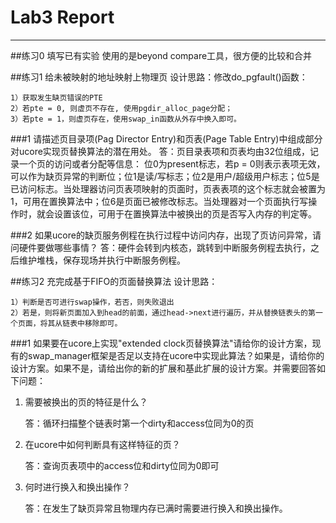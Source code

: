 # Lab3 Report
---
##练习0 填写已有实验
	使用的是beyond compare工具，很方便的比较和合并

##练习1 给未被映射的地址映射上物理页
设计思路：修改do_pgfault()函数：

	1）获取发生缺页错误的PTE 
	2）若pte = 0, 则虚页不存在, 使用pgdir_alloc_page分配；
	3）若pte = 1，则虚页存在，使用swap_in函数从外存中换入即可。

###1 请描述页目录项(Pag Director Entry)和页表(Page Table Entry)中组成部分对ucore实现页替换算法的潜在用处。
	答：页目录表项和页表均由32位组成，记录一个页的访问或者分配等信息：
	位0为present标志，若p = 0则表示表项无效，可以作为缺页异常的判断位；位1是读/写标志；位2是用户/超级用户标志；位5是已访问标志。当处理器访问页表项映射的页面时，页表表项的这个标志就会被置为1，可用在置换算法中；位6是页面已被修改标志。当处理器对一个页面执行写操作时，就会设置该位，可用于在置换算法中被换出的页是否写入内存的判定等。

###2 如果ucore的缺页服务例程在执行过程中访问内存，出现了页访问异常，请问硬件要做哪些事情？
	答：硬件会转到内核态，跳转到中断服务例程去执行，之后维护堆栈，保存现场并执行中断服务例程。

##练习2 充完成基于FIFO的页面替换算法
设计思路：

	1）判断是否可进行swap操作，若否，则失败退出
	2）若是，则将新页面加入到head的前面，通过head->next进行遍历，并从替换链表头的第一个页面，将其从链表中移除即可。

###1 如果要在ucore上实现"extended clock页替换算法"请给你的设计方案，现有的swap_manager框架是否足以支持在ucore中实现此算法？如果是，请给你的设计方案。如果不是，请给出你的新的扩展和基此扩展的设计方案。并需要回答如下问题：
1. 需要被换出的页的特征是什么？

	答：循环扫描整个链表时第一个dirty和access位同为0的页

2. 在ucore中如何判断具有这样特征的页？

	答：查询页表项中的access位和dirty位同为0即可

3. 何时进行换入和换出操作？

	答：在发生了缺页异常且物理内存已满时需要进行换入和换出操作。 
